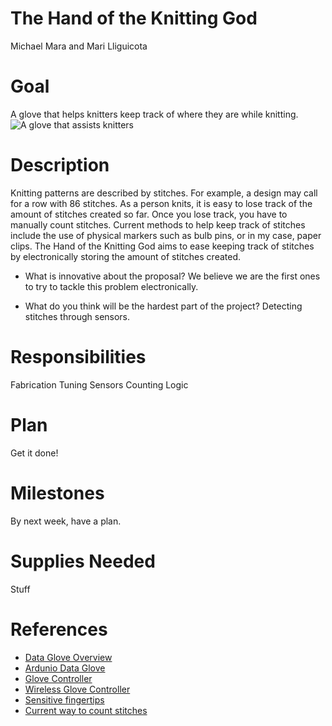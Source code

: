 The Hand of the Knitting God
==============================
Michael Mara and Mari Lliguicota

Goal
==============================
A glove that helps knitters keep track of where they are while knitting.
![A glove that assists knitters](https://cdn.instructables.com/F66/1H4R/J30SVBKT/F661H4RJ30SVBKT.LARGE.jpg)

Description
==============================
Knitting patterns are described by stitches. For example, a design may call for a row with 86 stitches. As a person knits, it is easy to lose track of the amount of stitches created so far. Once you lose track, you have to manually count stitches. Current methods to help keep track of stitches include the use of physical markers such as bulb pins, or in my case, paper clips. The Hand of the Knitting God aims to ease keeping track of stitches by electronically storing the amount of stitches created. 
- What is innovative about the proposal?
We believe we are the first ones to try to tackle this problem electronically. 

- What do you think will be the hardest part of the project?
Detecting stitches through sensors.

 
Responsibilities
==============================

Fabrication
Tuning Sensors
Counting Logic
 
Plan
===============================

Get it done!

Milestones
===============================

By next week, have a plan.

Supplies Needed
==============================
Stuff

References
===============================
- [Data Glove Overview](https://www.kobakant.at/DIY/?p=7114)
- [Ardunio Data Glove](https://www.kobakant.at/DIY/?p=4639)
- [Glove Controller](https://www.instructables.com/id/DIY-Glove-Controller-With-E-Textile-Sensors/)
- [Wireless Glove Controller](https://learn.sparkfun.com/tutorials/wireless-glove-controller)
- [Sensitive fingertips](https://www.kobakant.at/DIY/?p=531)
- [Current way to count stitches](https://www.marthastewart.com/1500191/how-use-markers-count-knitting-stitches)
